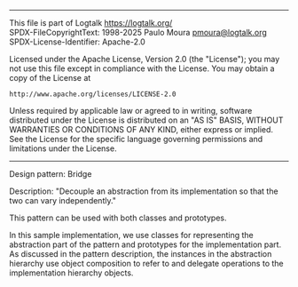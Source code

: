 ________________________________________________________________________

This file is part of Logtalk <https://logtalk.org/>  
SPDX-FileCopyrightText: 1998-2025 Paulo Moura <pmoura@logtalk.org>  
SPDX-License-Identifier: Apache-2.0

Licensed under the Apache License, Version 2.0 (the "License");
you may not use this file except in compliance with the License.
You may obtain a copy of the License at

    http://www.apache.org/licenses/LICENSE-2.0

Unless required by applicable law or agreed to in writing, software
distributed under the License is distributed on an "AS IS" BASIS,
WITHOUT WARRANTIES OR CONDITIONS OF ANY KIND, either express or implied.
See the License for the specific language governing permissions and
limitations under the License.
________________________________________________________________________


Design pattern:
	Bridge

Description:
	"Decouple an abstraction from its implementation so that the two
	can vary independently."

This pattern can be used with both classes and prototypes.

In this sample implementation, we use classes for representing the
abstraction part of the pattern and prototypes for the implementation
part. As discussed in the pattern description, the instances in the
abstraction hierarchy use object composition to refer to and delegate
operations to the implementation hierarchy objects.
